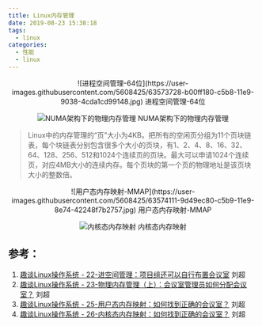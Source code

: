 ```yaml
---
title: Linux内存管理
date: 2019-08-23 15:38:18
tags:
  - linux
categories:
  - 性能
  - linux   
---
```


<p hidden></p>
<!-- more -->

<div style="text-align: center;">
![进程空间管理-64位](https://user-images.githubusercontent.com/5608425/63573728-b00ff180-c5b8-11e9-9038-4cda1cd99148.jpg) 进程空间管理-64位

![NUMA架构下的物理内存管理](https://user-images.githubusercontent.com/5608425/63572472-873a2d00-c5b5-11e9-9253-5282537c00b2.JPG)    NUMA架构下的物理内存管理
</div>

 > Linux中的内存管理的“页”大小为4KB。把所有的空闲页分组为11个页块链表，每个块链表分别包含很多个大小的页块，有1、2、4、8、16、32、64、128、256、512和1024个连续页的页块。最大可以申请1024个连续页，对应4MB大小的连续内存。每个页块的第一个页的物理地址是该页块大小的整数倍。

<div style="text-align: center;">	
![用户态内存映射-MMAP](https://user-images.githubusercontent.com/5608425/63574111-9d49ec80-c5b9-11e9-8e74-42248f7b2757.jpg)   用户态内存映射-MMAP

![内核态内存映射](https://user-images.githubusercontent.com/5608425/63574862-58bf5080-c5bb-11e9-8fcc-f342ecbb7f76.jpg)  内核态内存映射
</div>


## 参考：

1. [趣谈Linux操作系统 - 22-进空间管理：项目组还可以自行布置会议室]()  刘超
2. [趣谈Linux操作系统 - 23-物理内存管理（上）：会议室管理员如何分配会议室？]()   刘超
3. [趣谈Linux操作系统 - 25-用户态内存映射：如何找到正确的会议室？]()  刘超
4. [趣谈Linux操作系统 - 26-内核态内存映射：如何找到正确的会议室？]()   刘超 
